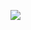 ![](http://www.plantuml.com/plantuml/proxy?cache=no&src=https://raw.githubusercontent.com/oleksandrblazhko/ai-212-socheslo/laboratory-work-7/2-SoftwareDesign/2.7-PlantUML/UML-Activity.puml)

